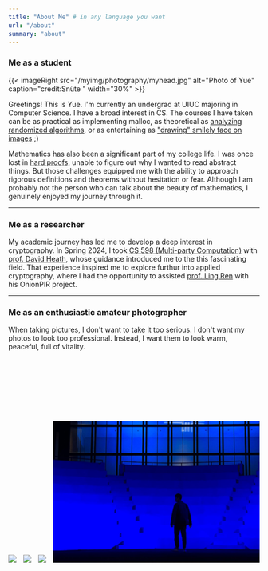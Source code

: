 ```yaml
---
title: "About Me" # in any language you want
url: "/about"
summary: "about"
---
```


### Me as a student

{{< imageRight src="/myimg/photography/myhead.jpg" alt="Photo of Yue" caption="credit:Snüte " width="30%" >}}


Greetings! This is Yue. I'm currently an undergrad at UIUC majoring in Computer Science. I have a broad interest in CS. The courses I have taken can be as practical as implementing malloc, as theoretical as [analyzing randomized algorithms](/mypdfs/closest_pair.pdf), or as entertaining as ["drawing" smilely face on images](/myimg/photography/smile.jpg) ;) 

Mathematics has also been a significant part of my college life. I was once lost in [hard proofs](/mypdfs/math417_lec24.pdf), unable to figure out why I wanted to read abstract things. But those challenges equipped me with the ability to approach rigorous definitions and theorems without hesitation or fear. Although I am probably not the person who can talk about the beauty of mathematics, I genuinely enjoyed my journey through it.

---

### Me as a researcher

My academic journey has led me to develop a deep interest in cryptography. In Spring 2024, I took [CS 598 (Multi-party Computation)](https://courses.grainger.illinois.edu/cs598dh/sp2024/) with [prof. David Heath](https://siebelschool.illinois.edu/about/people/all-faculty/daheath), whose guidance introduced me to the this fascinating field. That experience inspired me to explore furthur into applied cryptography, where I had the opportunity to assisted [prof. Ling Ren](https://sites.google.com/view/renling) with his OnionPIR project. 

---
### Me as an enthusiastic amateur photographer

When taking pictures, I don't want to take it too serious. I don't want my photos to look too professional. Instead, I want them to look warm, peaceful, full of vitality. 

<div style="overflow-x: auto; white-space: nowrap; padding: 10px 0;">
  <img src="/myimg/photography/kodak_bird.jpg" style="width: auto; height: auto; max-height: 400px; display: inline-block; margin-right: 10px;">
  <img src="/myimg/photography/riding_bike.jpg" style="width: auto; height: auto; max-height: 400px; display: inline-block; margin-right: 10px;">
  <img src="/myimg/photography/yellow_flower.jpg" style="width: auto; height: auto; max-height: 400px; display: inline-block; margin-right: 10px;">
  <img src="/myimg/photography/Allen_blue copy.jpg" style="width: auto; height: auto; max-height: 400px; display: inline-block; margin-right: 10px;">
  <img src="/myimg/photography/Teton_couple.jpeg" style="width: auto; height: auto; max-height: 400px; display: inline-block; margin-right: 10px;">
  <img src="/myimg/photography/to_heaven.jpeg" style="width: auto; height: auto; max-height: 400px; display: inline-block; margin-right: 10px;">
  <img src="/myimg/photography/blue_sky_airplane.jpg" style="width: auto; height: auto; max-height: 400px; display: inline-block; margin-right: 10px;">
  <img src="/myimg/photography/chilling_chair.jpeg" style="width: auto; height: auto; max-height: 400px; display: inline-block; margin-right: 10px;">
  <img src="/myimg/photography/afternoon.jpg" style="width: auto; height: auto; max-height: 400px; display: inline-block; margin-right: 10px;">
  <img src="/myimg/photography/free_walk.jpeg" style="width: auto; height: auto; max-height: 400px; display: inline-block; margin-right: 10px;">
  <img src="/myimg/photography/girl_playing_water.jpeg" style="width: auto; height: auto; max-height: 400px; display: inline-block; margin-right: 10px;">
  <img src="/myimg/photography/great_Teton.jpeg" style="width: auto; height: auto; max-height: 400px; display: inline-block; margin-right: 10px;">
  <img src="/myimg/photography/man_in_sun.jpg" style="width: auto; height: auto; max-height: 400px; display: inline-block; margin-right: 10px;">
  <img src="/myimg/photography/pool.jpg" style="width: auto; height: auto; max-height: 400px; display: inline-block; margin-right: 10px;">
  <img src="/myimg/photography/roof.JPG" style="width: auto; height: auto; max-height: 400px; display: inline-block; margin-right: 10px;">
  <img src="/myimg/photography/studying_girl.JPG" style="width: auto; height: auto; max-height: 400px; display: inline-block; margin-right: 10px;">
</div>


